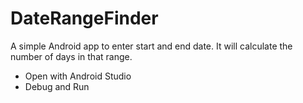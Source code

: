 # DateRangeFinder #

A simple Android app to enter start and end date. It will calculate the number of days in that range.

* Open with Android Studio
* Debug and Run